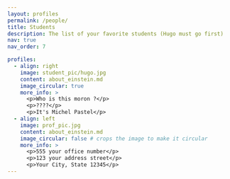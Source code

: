```yaml
---
layout: profiles
permalink: /people/
title: Students
description: The list of your favorite students (Hugo must go first)
nav: true
nav_order: 7

profiles:
  - align: right
    image: student_pic/hugo.jpg
    content: about_einstein.md
    image_circular: true
    more_info: >
      <p>Who is this moron ?</p>
      <p>????</p>
      <p>It's Michel Pastel</p>
  - align: left
    image: prof_pic.jpg
    content: about_einstein.md
    image_circular: false # crops the image to make it circular
    more_info: >
      <p>555 your office number</p>
      <p>123 your address street</p>
      <p>Your City, State 12345</p>
---
```


